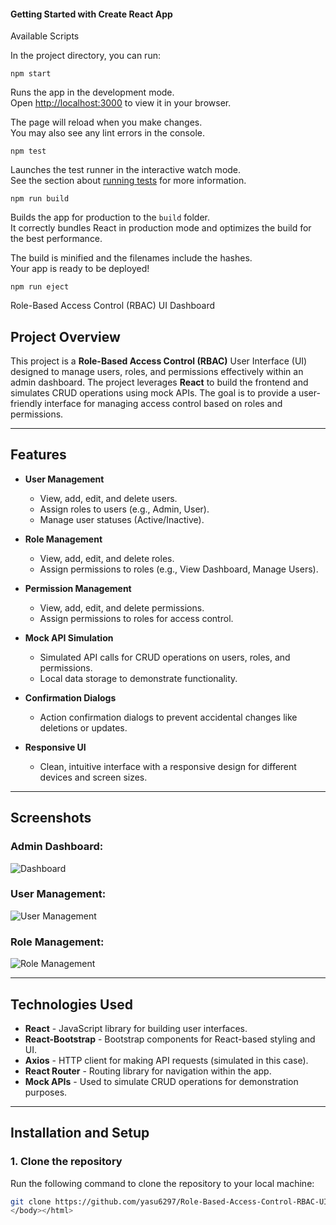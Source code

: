 <html>

<title>Role-Based-Access-Control-RBAC-UI</title>
  <body>
<h4>Getting Started with Create React App</h4>

Available Scripts

In the project directory, you can run:

`npm start`

Runs the app in the development mode.\
Open [http://localhost:3000](http://localhost:3000) to view it in your browser.

The page will reload when you make changes.\
You may also see any lint errors in the console.

`npm test`

Launches the test runner in the interactive watch mode.\
See the section about [running tests](https://facebook.github.io/create-react-app/docs/running-tests) for more information.

`npm run build`

Builds the app for production to the `build` folder.\
It correctly bundles React in production mode and optimizes the build for the best performance.

The build is minified and the filenames include the hashes.\
Your app is ready to be deployed!

`npm run eject`

 Role-Based Access Control (RBAC) UI Dashboard

## Project Overview

This project is a <b>Role-Based Access Control (RBAC)</b> User Interface (UI) designed to manage users, roles, and permissions effectively within an admin dashboard. The project leverages **React** to build the frontend and simulates CRUD operations using mock APIs. The goal is to provide a user-friendly interface for managing access control based on roles and permissions.

---

## Features

- **User Management**
  - View, add, edit, and delete users.
  - Assign roles to users (e.g., Admin, User).
  - Manage user statuses (Active/Inactive).

- **Role Management**
  - View, add, edit, and delete roles.
  - Assign permissions to roles (e.g., View Dashboard, Manage Users).

- **Permission Management**
  - View, add, edit, and delete permissions.
  - Assign permissions to roles for access control.

- **Mock API Simulation**
  - Simulated API calls for CRUD operations on users, roles, and permissions.
  - Local data storage to demonstrate functionality.

- **Confirmation Dialogs**
  - Action confirmation dialogs to prevent accidental changes like deletions or updates.

- **Responsive UI**
  - Clean, intuitive interface with a responsive design for different devices and screen sizes.

---

## Screenshots

### Admin Dashboard:
![Dashboard](./assets/dashboard.png)

### User Management:
![User Management](./assets/user-management.png)

### Role Management:
![Role Management](./assets/role-management.png)

---

## Technologies Used

- **React** - JavaScript library for building user interfaces.
- **React-Bootstrap** - Bootstrap components for React-based styling and UI.
- **Axios** - HTTP client for making API requests (simulated in this case).
- **React Router** - Routing library for navigation within the app.
- **Mock APIs** - Used to simulate CRUD operations for demonstration purposes.

---

## Installation and Setup

### 1. Clone the repository

Run the following command to clone the repository to your local machine:

```bash
git clone https://github.com/yasu6297/Role-Based-Access-Control-RBAC-UI.git
</body></html>
